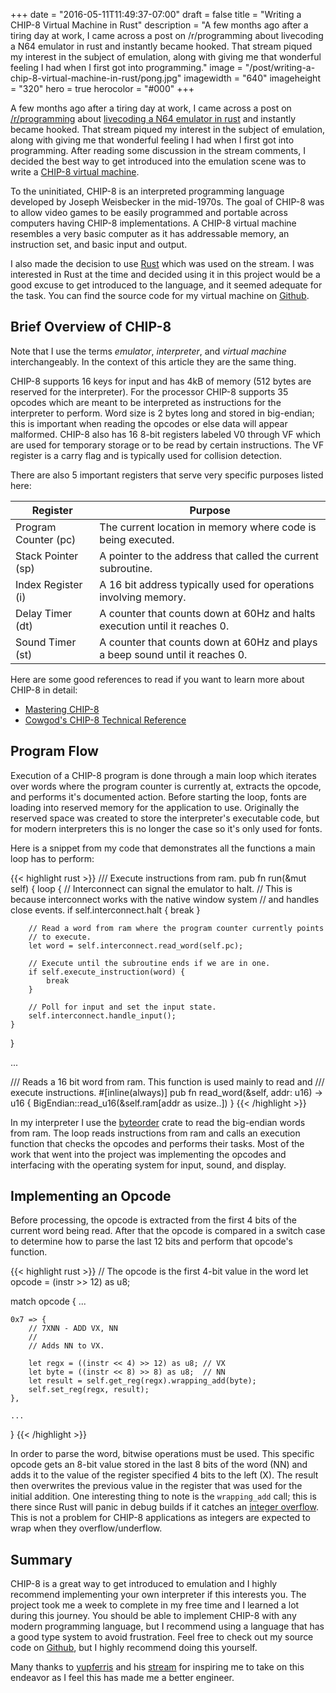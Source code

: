 +++
date = "2016-05-11T11:49:37-07:00"
draft = false
title = "Writing a CHIP-8 Virtual Machine in Rust"
description = "A few months ago after a tiring day at work, I came across a post on /r/programming about livecoding a N64 emulator in rust and instantly became hooked. That stream piqued my interest in the subject of emulation, along with giving me that wonderful feeling I had when I first got into programming."
image = "/post/writing-a-chip-8-virtual-machine-in-rust/pong.jpg"
imagewidth = "640"
imageheight = "320"
hero = true
herocolor = "#000"
+++

A few months ago after a tiring day at work, I came across a post on
[/r/programming](https://www.reddit.com/r/programming/) about
[livecoding a N64 emulator in rust](https://www.reddit.com/r/programming/comments/41bo7h/ive_started_livecoding_an_n64_emulator_in_rust/)
and instantly became hooked. That stream piqued my interest in the subject
of emulation, along with giving me that wonderful feeling I had when I first got into programming.
After reading some discussion in the stream comments, I decided the best way to get introduced into
the emulation scene was to write a [CHIP-8 virtual machine](https://en.wikipedia.org/wiki/CHIP-8).

<!--more-->

To the uninitiated, CHIP-8 is an interpreted programming language developed by Joseph Weisbecker
in the mid-1970s. The goal of CHIP-8 was to allow video games to be easily programmed and portable
across computers having CHIP-8 implementations. A CHIP-8 virtual machine resembles a very basic computer as it has
addressable memory, an instruction set, and basic input and output.

I also made the decision to use [Rust](https://www.rust-lang.org/) which was used on the stream.
I was interested in Rust at the time and decided using it in this project would be a good excuse to
get introduced to the language, and it seemed adequate for the task. You can find the source code for my virtual machine
on [Github](https://github.com/Reshurum/notch).

## Brief Overview of CHIP-8

Note that I use the terms _emulator_, _interpreter_, and _virtual machine_ interchangeably. In the context of
this article they are the same thing.

CHIP-8 supports 16 keys for input and has 4kB of memory (512 bytes are reserved for the interpreter). For the processor
CHIP-8 supports 35 opcodes which are meant to be interpreted as instructions for the interpreter to perform.
Word size is 2 bytes long and stored in big-endian; this is important when reading the opcodes
or else data will appear malformed. CHIP-8 also has 16 8-bit registers labeled V0 through VF which are used for
temporary storage or to be read by certain instructions. The VF register is a carry flag and is typically used for
collision detection.

There are also 5 important registers that serve very specific purposes listed here:

| Register             | Purpose                                                                       |
| ---------------------|-------------------------------------------------------------------------------|
| Program Counter (pc) | The current location in memory where code is being executed.                  |
| Stack Pointer (sp)   | A pointer to the address that called the current subroutine.                  |
| Index Register (i)   | A 16 bit address typically used for operations involving memory.              |
| Delay Timer (dt)     | A counter that counts down at 60Hz and halts execution until it reaches 0.    |
| Sound Timer (st)     | A counter that counts down at 60Hz and plays a beep sound until it reaches 0. |

Here are some good references to read if you want to learn more about CHIP-8 in detail:

* [Mastering CHIP-8](http://mattmik.com/files/chip8/mastering/chip8.html)
* [Cowgod's CHIP-8 Technical Reference](http://devernay.free.fr/hacks/chip8/C8TECH10.HTM)

## Program Flow

Execution of a CHIP-8 program is done through a main loop which iterates over words where the program counter is
currently at, extracts the opcode, and performs it's documented action. Before starting the loop, fonts are loading
into reserved memory for the application to use. Originally the reserved space was created to store the interpreter's
executable code, but for modern interpreters this is no longer the case so it's only used for fonts.

Here is a snippet from my code that demonstrates all the functions a main loop has to perform:

{{< highlight rust >}}
/// Execute instructions from ram.
pub fn run(&mut self) {
    loop {
        // Interconnect can signal the emulator to halt.
        // This is because interconnect works with the native window system
        // and handles close events.
        if self.interconnect.halt {
            break
        }

        // Read a word from ram where the program counter currently points
        // to execute.
        let word = self.interconnect.read_word(self.pc);

        // Execute until the subroutine ends if we are in one.
        if self.execute_instruction(word) {
            break
        }

        // Poll for input and set the input state.
        self.interconnect.handle_input();
    }
}

...

/// Reads a 16 bit word from ram. This function is used mainly to read and
/// execute instructions.
#[inline(always)]
pub fn read_word(&self, addr: u16) -> u16 {
    BigEndian::read_u16(&self.ram[addr as usize..])
}
{{< /highlight >}}

In my interpreter I use the [byteorder](https://crates.io/crates/byteorder) crate to read the big-endian words
from ram. The loop reads instructions from ram and calls an execution function that checks the opcodes
and performs their tasks. Most of the work that went into the project was implementing the opcodes and interfacing
with the operating system for input, sound, and display.

## Implementing an Opcode

Before processing, the opcode is extracted from the first 4 bits of the current word being read. After that the opcode
is compared in a switch case to determine how to parse the last 12 bits and perform that opcode's function.

{{< highlight rust >}}
// The opcode is the first 4-bit value in the word
let opcode = (instr >> 12) as u8;

match opcode {
    ...

    0x7 => {
        // 7XNN - ADD VX, NN
        //
        // Adds NN to VX.

        let regx = ((instr << 4) >> 12) as u8; // VX
        let byte = ((instr << 8) >> 8) as u8;  // NN
        let result = self.get_reg(regx).wrapping_add(byte);
        self.set_reg(regx, result);
    },

    ...
}
{{< /highlight >}}

In order to parse the word, bitwise operations must be used. This specific opcode gets an 8-bit value stored in the
last 8 bits of the word (NN) and adds it to the value of the register specified 4 bits to the left (X). The result then
overwrites the previous value in the register that was used for the initial addition. One interesting thing to note is
the `wrapping_add` call; this is there since Rust will panic in debug builds if it catches an
[integer overflow](https://en.wikipedia.org/wiki/Integer_overflow). This is not a problem for CHIP-8 applications as
integers are expected to wrap when they overflow/underflow.

## Summary

CHIP-8 is a great way to get introduced to emulation and I highly recommend implementing your own interpreter if this
interests you. The project took me a week to complete in my free time and I learned a lot during this journey.
You should be able to implement CHIP-8 with any modern programming language, but I recommend using a
language that has a good type system to avoid frustration. Feel free to check out my source code on
[Github](https://github.com/Reshurum/notch), but I highly recommend doing this yourself.

Many thanks to [yupferris](https://github.com/yupferris) and his [stream](https://www.twitch.tv/ferrisstreamsstuff) for
inspiring me to take on this endeavor as I feel this has made me a better engineer.
